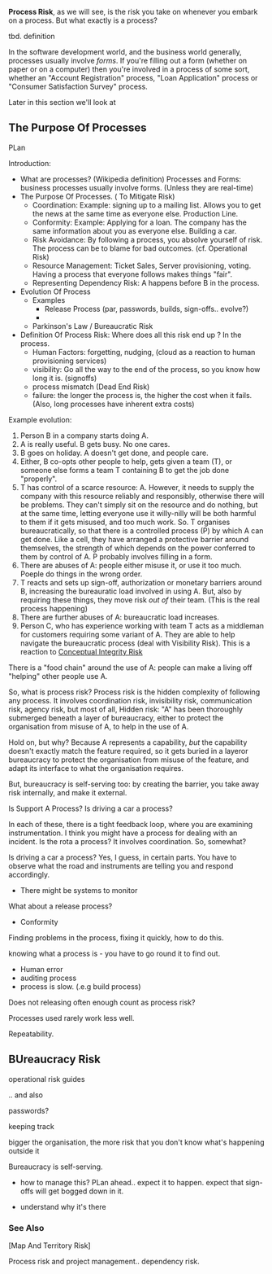 **Process Risk**, as we will see, is the risk you take on whenever you embark on a process.  But what exactly is a process?    

tbd.  definition

In the software development world, and the business world generally, processes usually involve _forms_.  If you're filling out a form (whether on paper or on a computer) then you're involved in a process of some sort, whether an "Account Registration" process, "Loan Application" process or "Consumer Satisfaction Survey" process.  

Later in this section we'll look at 

## The Purpose Of Processes





PLan

Introduction:

 - What are processes?  (Wikipedia definition)
   Processes and Forms: business processes usually involve forms.  (Unless they are real-time) 
 - The Purpose Of Processes.   ( To Mitigate Risk)
	 - Coordination:   Example:  signing up to a mailing list.  Allows you to get the news at the same time as everyone else.  Production Line.
	 - Conformity:  Example:  Applying for a loan.  The company has the same information about you as everyone else.  Building a car.
	 - Risk Avoidance:   By following a process, you absolve yourself of risk.   The process can be to blame for bad outcomes.  (cf. Operational Risk) 
	 - Resource Management:  Ticket Sales, Server provisioning, voting.  Having a process that everyone follows makes things "fair".
	 - Representing Dependency Risk:  A happens before B in the process.  
  - Evolution Of Process
    - Examples
      - Release Process  (par, passwords, builds, sign-offs.. evolve?)
      - 
    - Parkinson's Law / Bureaucratic Risk
  - Definition Of Process Risk:  Where does all this risk end up ?  In the process.	 
     - Human Factors: forgetting, nudging, (cloud as a reaction to human provisioning services)
     - visibility: Go all the way to the end of the process, so you know how long it is.  (signoffs)
     - process mismatch  (Dead End Risk)
     - failure: the longer the process is, the higher the cost when it fails.  (Also, long processes have inherent extra costs)
    	 
	



  


Example evolution:

1.  Person B in a company starts doing A.  
2.  A is really useful.   B gets busy.  No one cares.
3.  B goes on holiday.  A doesn't get done, and people care.  
4.  Either, B co-opts other people to help, gets given a team (T), or someone else forms a team T containing B to get the job done "properly".
5.  T has control of a scarce resource: A.  However, it needs to supply the company with this resource reliably and responsibly, otherwise there will be problems.  They can't simply sit on the resource and do nothing, but at the same time, letting everyone use it willy-nilly will be both harmful to them if it gets misused, and too much work.  So. T organises bureaucratically, so that there is a controlled process (P) by which A can get done.  Like a cell, they have arranged a protective barrier around themselves, the strength of which depends on the power conferred to them by control of A.  P probably involves filling in a form.
6.  There are abuses of A: people either misuse it, or use it too much.  Poeple do things in the wrong order.
7.  T reacts and sets up sign-off, authorization or monetary barriers around B, increasing the bureauratic load involved in using A.  But, also by requiring these things, they move risk *out of* their team.   (This is the real process happening)
8.  There are further abuses of A:  bureaucratic load increases.
9.  Person C, who has experience working with team T acts as a middleman for customers requiring some variant of A.  They are able to help navigate the bureaucratic process (deal with Visibility Risk).  This is a reaction to [Conceptual Integrity Risk]()

There is a "food chain" around the use of A: people can make a living off "helping" other people use A.

So, what is process risk?   Process risk is the hidden complexity of following any process.  It involves coordination risk, invisibility risk, communication risk, agency risk, but most of all, Hidden risk:  "A" has been thoroughly submerged beneath a layer of bureaucracy, either to protect the organisation from misuse of A, to help in the use of A.

Hold on, but why?  Because A represents a capability, _but_ the capability doesn't exactly match the feature required, so it gets buried in a layeror bureaucracy to protect the organisation from misuse of the feature, and adapt its interface to what the organisation requires.

But, bureaucracy is self-serving too:  by creating the barrier, you take away risk internally, and make it external.  


Is Support A Process?  Is driving a car a process?

In each of these, there is a tight feedback loop, where you are examining instrumentation.  I think you might have a process for dealing with an incident.  Is the rota a process?  It involves coordination.  So, somewhat?

Is driving a car a process?  Yes, I guess, in certain parts.  You have to observe what the road and instruments are telling you and respond accordingly.
  

- There might be systems to monitor


What about a release process?

 - Conformity





Finding problems in the process, fixing it quickly, how to do this.

knowing what a process is - you have to go round it to find out.

- Human error
- auditing process
- process is slow. (.e.g build process)

Does not releasing often enough count as process risk?

Processes used rarely work less well.

Repeatability.

## BUreaucracy Risk
operational risk
guides


.. and also


passwords?

keeping track

bigger the organisation, the more risk that you don't know what's happening outside it


Bureaucracy is self-serving.

- how to manage this? PLan ahead.. expect it to happen.  expect that sign-offs will get bogged down in it.

- understand why it's there 

### See Also

[Map And Territory Risk]
   
  
Process risk and project management.. dependency risk.


